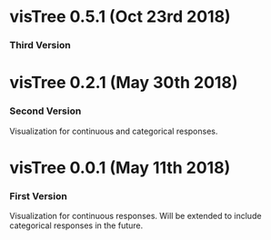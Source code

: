 # visTree 0.5.1 (Oct 23rd 2018)

### Third Version

# visTree 0.2.1 (May 30th 2018)

### Second Version

Visualization for continuous and categorical responses. 

# visTree 0.0.1 (May 11th 2018)

### First Version

Visualization for continuous responses. Will be extended to include categorical responses in the future. 

